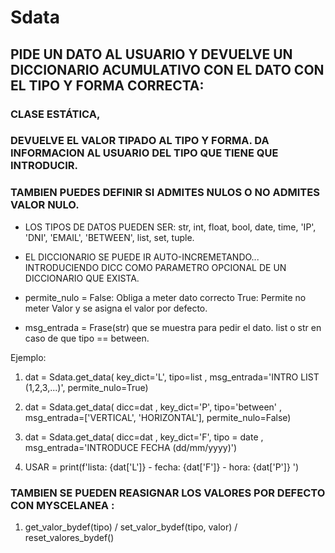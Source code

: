 # Sdata 
## PIDE UN DATO AL USUARIO Y DEVUELVE UN DICCIONARIO ACUMULATIVO CON EL DATO CON EL TIPO Y FORMA CORRECTA: 
### CLASE ESTÁTICA,  
### DEVUELVE EL VALOR TIPADO AL TIPO Y FORMA. DA INFORMACION AL USUARIO DEL TIPO QUE TIENE QUE INTRODUCIR.
### TAMBIEN PUEDES DEFINIR SI ADMITES NULOS O NO ADMITES VALOR NULO.


- LOS TIPOS DE DATOS PUEDEN SER: str, int, float, bool, date, time, 'IP', 'DNI', 'EMAIL', 'BETWEEN', list, set, tuple.

- EL DICCIONARIO SE PUEDE IR AUTO-INCREMETANDO... INTRODUCIENDO DICC COMO PARAMETRO OPCIONAL DE UN DICCIONARIO QUE EXISTA.

- permite_nulo = False: Obliga a meter dato correcto
                 True:  Permite no meter Valor y se asigna el valor por defecto.

- msg_entrada = Frase(str) que se muestra para pedir el dato.
                list o str en caso de que tipo == between.

Ejemplo:
1. dat = Sdata.get_data( key_dict='L', tipo=list , msg_entrada='INTRO LIST  (1,2,3,...)', permite_nulo=True)
2. dat = Sdata.get_data( dicc=dat , key_dict='P', tipo='between' , msg_entrada=['VERTICAL', 'HORIZONTAL'], permite_nulo=False)    
3. dat = Sdata.get_data( dicc=dat , key_dict='F', tipo = date , msg_entrada='INTRODUCE FECHA (dd/mm/yyyy)')    

4. USAR = print(f'lista: {dat['L']} - fecha: {dat['F']} - hora: {dat['P']} ')


### TAMBIEN SE PUEDEN REASIGNAR LOS VALORES POR DEFECTO CON MYSCELANEA : 
1. get_valor_bydef(tipo) / set_valor_bydef(tipo, valor) / reset_valores_bydef()